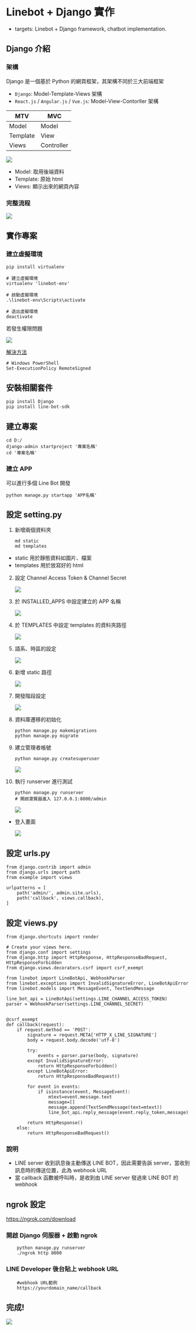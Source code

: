 Linebot + Django 實作
===

- targets: Linebot + Django framework, chatbot implementation.

Django 介紹
---

### 架構

Django 是一個基於 Python 的網頁框架，其架構不同於三大前端框架

- `Django`: Model-Template-Views 架構
- `React.js` / `Angular.js` / `Vue.js`: Model-View-Contorller 架構

| MTV | MVC | 
| -------- | -------- |
| Model | Model	|
| Template | View |
| Views | Controller |

![](https://i.imgur.com/tx0zsYj.png)

- Model: 取用後端資料 
- Template: 原始 html
- Views: 顯示出來的網頁內容

### 完整流程

![](https://i.imgur.com/E1bQ5Sp.png)

實作專案
---

### 建立虛擬環境

```bash=
pip install virtualenv

# 建立虛擬環境
virtualenv 'linebot-env'

# 啟動虛擬環境
.\linebot-env\Scripts\activate

# 退出虛擬環境
deactivate
```

若發生權限問題

![](https://i.imgur.com/7PqZUGN.png)

[解決方法](https://israynotarray.com/other/20200510/1067127387/)

```bash=
# Windows PowerShell
Set-ExecutionPolicy RemoteSigned
```

安裝相關套件
---

```bash=
pip install Django
pip install line-bot-sdk
```

建立專案
---

```bash=
cd D:/
django-admin startproject '專案名稱'
cd '專案名稱'
```

### 建立 APP

可以進行多個 Line Bot 開發

```bash=
python manage.py startapp 'APP名稱'
```

設定 setting.py
---

1. 新增兩個資料夾

    ```bash=
    md static
    md templates
    ```

- static 用於靜態資料如圖片、檔案
- templates 用於放寫好的 html

2. 設定 Channel Access Token & Channel Secret

    ![](https://i.imgur.com/3svMhdL.png)

3. 於 INSTALLED_APPS 中設定建立的 APP 名稱

    ![](https://i.imgur.com/ijFM6yl.png)

4. 於 TEMPLATES 中設定 templates 的資料夾路徑

    ![](https://i.imgur.com/XWdj2iA.png)

5. 語系、時區的設定

    ![](https://i.imgur.com/pT3WV8d.png)

6. 新增 static 路徑

    ![](https://i.imgur.com/9MdavbV.png)

7. 開發階段設定

    ![](https://i.imgur.com/rJ3R5PW.png)

8. 資料庫遷移的初始化

    ```bash=
    python manage.py makemigrations
    python manage.py migrate
    ```

9. 建立管理者帳號

    ```bash=
    python manage.py createsuperuser
    ```

    ![](https://i.imgur.com/dUfn81s.png)

10. 執行 runserver 進行測試

    ```bash=
    python manage.py runserver
    # 開啟瀏覽器進入 127.0.0.1:8000/admin
    ```

    ![](https://i.imgur.com/YuLOVYZ.png)

- 登入畫面

    ![](https://i.imgur.com/NZEEbiN.png)

設定 urls.py
---

```python=
from django.contrib import admin
from django.urls import path
from example import views

urlpatterns = [
    path('admin/', admin.site.urls),
    path('callback', views.callback),
]
```

設定 views.py
---

```python=
from django.shortcuts import render

# Create your views here.
from django.conf import settings
from django.http import HttpResponse, HttpResponseBadRequest, HttpResponseForbidden
from django.views.decorators.csrf import csrf_exempt

from linebot import LineBotApi, WebhookParser
from linebot.exceptions import InvalidSignatureError, LineBotApiError
from linebot.models import MessageEvent, TextSendMessage

line_bot_api = LineBotApi(settings.LINE_CHANNEL_ACCESS_TOKEN)
parser = WebhookParser(settings.LINE_CHANNEL_SECRET)


@csrf_exempt
def callback(request):
    if request.method == 'POST':
        signature = request.META['HTTP_X_LINE_SIGNATURE']
        body = request.body.decode('utf-8')

        try:
            events = parser.parse(body, signature)
        except InvalidSignatureError:
            return HttpResponseForbidden()
        except LineBotApiError:
            return HttpResponseBadRequest()

        for event in events:
            if isinstance(event, MessageEvent):
                mtext=event.message.text
                message=[]
                message.append(TextSendMessage(text=mtext))
                line_bot_api.reply_message(event.reply_token,message)

        return HttpResponse()
    else:
        return HttpResponseBadRequest()
```

### 說明

- LINE server 收到訊息後主動傳送 LINE BOT，因此需要告訴 server，當收到訊息時的傳送位置，此為 webhook URL
- 當 callback 函數被呼叫時，是收到由 LINE server 發過來 LINE BOT 的 webhook

ngrok 設定
---

https://ngrok.com/download

### 開啟 Django 伺服器 + 啟動 ngrok

```bash=
    python manage.py runserver
    ./ngrok http 8000
```

### LINE Developer 後台貼上 webhook URL
```bash=
    #webhook URL範例
    https://yourdomain_name/callback
```

完成!
---

![](https://i.imgur.com/oUbUsZk.png)
